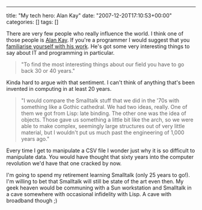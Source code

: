 ---
title: "My tech hero: Alan Kay"
date: "2007-12-20T17:10:53+00:00"
categories: []
tags: []

There are very few people who really influence the world. I think one of those people is <a href="http://en.wikipedia.org/wiki/Alan_Kay">Alan Kay</a>. If you're a programmer I would suggest that you <a href="http://www.mprove.de/diplom/referencesKay.html">familiarise yourself with his work</a>. He's got some very interesting things to say about IT and programming in particular.

<blockquote>"To find the most interesting things about our field you have to go back 30 or 40 years."</blockquote>

Kinda hard to argue with that sentiment. I can't think of anything that's been invented in computing in at least 20 years.

<blockquote>"I would compare the Smalltalk stuff that we did in the '70s with something like a Gothic cathedral. We had two ideas, really. One of them we got from Lisp: late binding. The other one was the idea of objects. Those gave us something a little bit like the arch, so we were able to make complex, seemingly large structures out of very little material, but I wouldn't put us much past the engineering of 1,000 years ago."</blockquote>

Every time I get to manipulate a CSV file I wonder just why it is so difficult to manipulate data. You would have thought that sixty years into the computer revolution we'd have that one cracked by now.

I'm going to spend my retirement learning Smalltalk (only 25 years to go!). I'm willing to bet that Smalltalk will still be state of the art even then. My geek heaven would be communing with a Sun workstation and Smalltalk in a cave somewhere with occasional infidelity with Lisp. A cave with broadband though ;)

